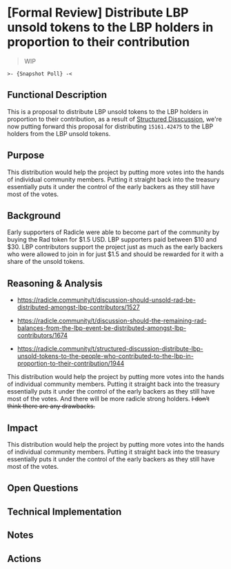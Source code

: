 # [Formal Review] Distribute LBP unsold tokens to the LBP holders in proportion to their contribution

> WIP

```
>- {Snapshot Poll} -<
```

## Functional Description

This is a proposal to distribute LBP unsold tokens to the LBP holders in proportion to their 
contribution, as a result of [Structured Disscussion][sd], we're now putting forward this 
proposal for distributing `15161.42475` to the LBP holders from the LBP unsold tokens.


## Purpose

This distribution would help the project by putting more votes into the hands of individual 
community members. Putting it straight back into the treasury essentially puts it under the 
control of the early backers as they still have most of the votes.


## Background

Early supporters of Radicle were able to become part of the community by buying the Rad 
token for $1.5 USD. LBP supporters paid between $10 and $30. LBP contributors support the 
project just as much as the early backers who were allowed to join in for just $1.5 and 
should be rewarded for it with a share of the unsold tokens.


## Reasoning & Analysis

* https://radicle.community/t/discussion-should-unsold-rad-be-distributed-amongst-lbp-contributors/1527

* https://radicle.community/t/discussion-should-the-remaining-rad-balances-from-the-lbp-event-be-distributed-amongst-lbp-contributors/1674

* https://radicle.community/t/structured-discussion-distribute-lbp-unsold-tokens-to-the-people-who-contributed-to-the-lbp-in-proportion-to-their-contribution/1944


This distribution would help the project by putting more votes into the hands of individual 
community members. Putting it straight back into the treasury essentially puts it under the 
control of the early backers as they still have most of the votes. And there will be more 
radicle strong holders. ~~I don’t think there are any drawbacks.~~


## Impact

This distribution would help the project by putting more votes into the hands of individual 
community members. Putting it straight back into the treasury essentially puts it under the 
control of the early backers as they still have most of the votes.



## Open Questions



## Technical Implementation



## Notes



## Actions




[sd]: https://radicle.community/t/structured-discussion-distribute-lbp-unsold-tokens-to-the-people-who-contributed-to-the-lbp-in-proportion-to-their-contribution/1944/79
